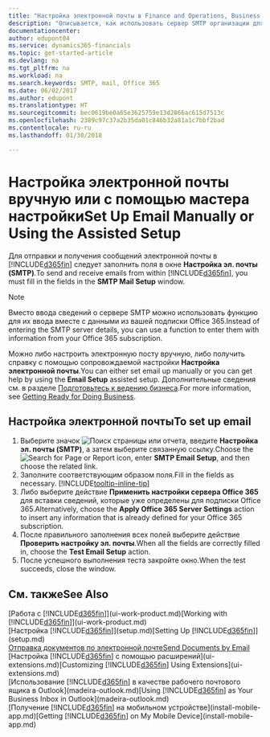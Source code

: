 ```yaml
---
title: "Настройка электронной почты в Finance and Operations, Business edition | Microsoft Docs"
description: "Описывается, как использовать сервер SMTP организации для отправки и получения сообщений электронной почты в Finance and Operations, Business edition либо как использовать настройки сервера электронной почты, созданные в подписке Office 365."
documentationcenter: 
author: edupont04
ms.service: dynamics365-financials
ms.topic: get-started-article
ms.devlang: na
ms.tgt_pltfrm: na
ms.workload: na
ms.search.keywords: SMTP, mail, Office 365
ms.date: 06/02/2017
ms.author: edupont
ms.translationtype: HT
ms.sourcegitcommit: bec0619be0a65e3625759e13d2866ac615d7513c
ms.openlocfilehash: 2389c97c37a2b35da01c846b32a81a1c7bbf2bad
ms.contentlocale: ru-ru
ms.lasthandoff: 01/30/2018

---
```

# <a name="set-up-email-manually-or-using-the-assisted-setup"></a><span data-ttu-id="a5369-103">Настройка электронной почты вручную или с помощью мастера настройки</span><span class="sxs-lookup"><span data-stu-id="a5369-103">Set Up Email Manually or Using the Assisted Setup</span></span>
<span data-ttu-id="a5369-104">Для отправки и получения сообщений электронной почты в [!INCLUDE[d365fin](includes/d365fin_md.md)] следует заполнить поля в окне **Настройка эл. почты (SMTP)**.</span><span class="sxs-lookup"><span data-stu-id="a5369-104">To send and receive emails from within [!INCLUDE[d365fin](includes/d365fin_md.md)], you must fill in the fields in the **SMTP Mail Setup** window.</span></span>

> [!NOTE]  
>   <span data-ttu-id="a5369-105">Вместо ввода сведений о сервере SMTP можно использовать функцию для их ввода вместе с данными из вашей подписки Office 365.</span><span class="sxs-lookup"><span data-stu-id="a5369-105">Instead of entering the SMTP server details, you can use a function to enter them with information from your Office 365 subscription.</span></span>

<span data-ttu-id="a5369-106">Можно либо настроить электронную посту вручную, либо получить справку с помощью сопровождаемой настройки **Настройка электронной почты**.</span><span class="sxs-lookup"><span data-stu-id="a5369-106">You can either set email up manually or you can get help by using the **Email Setup** assisted setup.</span></span> <span data-ttu-id="a5369-107">Дополнительные сведения см. в разделе [Подготовьтесь к ведению бизнеса](ui-get-ready-business.md).</span><span class="sxs-lookup"><span data-stu-id="a5369-107">For more information, see [Getting Ready for Doing Business](ui-get-ready-business.md).</span></span>  

## <a name="to-set-up-email"></a><span data-ttu-id="a5369-108">Настройка электронной почты</span><span class="sxs-lookup"><span data-stu-id="a5369-108">To set up email</span></span>
1. <span data-ttu-id="a5369-109">Выберите значок ![Поиск страницы или отчета](media/ui-search/search_small.png "Значок поиска страницы или отчета"), введите **Настройка эл. почты (SMTP)**, а затем выберите связанную ссылку.</span><span class="sxs-lookup"><span data-stu-id="a5369-109">Choose the ![Search for Page or Report](media/ui-search/search_small.png "Search for Page or Report icon") icon, enter **SMTP Email Setup**, and then choose the related link.</span></span>
2. <span data-ttu-id="a5369-110">Заполните соответствующим образом поля.</span><span class="sxs-lookup"><span data-stu-id="a5369-110">Fill in the fields as necessary.</span></span> [!INCLUDE[tooltip-inline-tip](includes/tooltip-inline-tip_md.md)]
3. <span data-ttu-id="a5369-111">Либо выберите действие **Применить настройки сервера Office 365** для вставки сведений, которые уже определены для подписки Office 365.</span><span class="sxs-lookup"><span data-stu-id="a5369-111">Alternatively, choose the **Apply Office 365 Server Settings** action to insert any information that is already defined for your Office 365 subscription.</span></span>
4. <span data-ttu-id="a5369-112">После правильного заполнения всех полей выберите действие **Проверить настройку эл. почты**.</span><span class="sxs-lookup"><span data-stu-id="a5369-112">When all the fields are correctly filled in, choose the **Test Email Setup** action.</span></span>
5. <span data-ttu-id="a5369-113">После успешного выполнения теста закройте окно.</span><span class="sxs-lookup"><span data-stu-id="a5369-113">When the test succeeds, close the window.</span></span>

## <a name="see-also"></a><span data-ttu-id="a5369-114">См. также</span><span class="sxs-lookup"><span data-stu-id="a5369-114">See Also</span></span>  
<span data-ttu-id="a5369-115">[Работа с [!INCLUDE[d365fin](includes/d365fin_md.md)]](ui-work-product.md)</span><span class="sxs-lookup"><span data-stu-id="a5369-115">[Working with [!INCLUDE[d365fin](includes/d365fin_md.md)]](ui-work-product.md)</span></span>  
<span data-ttu-id="a5369-116">[Настройка [!INCLUDE[d365fin](includes/d365fin_md.md)]](setup.md)</span><span class="sxs-lookup"><span data-stu-id="a5369-116">[Setting Up [!INCLUDE[d365fin](includes/d365fin_md.md)]](setup.md)</span></span>  
[<span data-ttu-id="a5369-117">Отправка документов по электронной почте</span><span class="sxs-lookup"><span data-stu-id="a5369-117">Send Documents by Email</span></span>](ui-how-send-documents-email.md)  
<span data-ttu-id="a5369-118">[Настройка [!INCLUDE[d365fin](includes/d365fin_md.md)] с помощью расширений](ui-extensions.md)</span><span class="sxs-lookup"><span data-stu-id="a5369-118">[Customizing [!INCLUDE[d365fin](includes/d365fin_md.md)] Using Extensions](ui-extensions.md)</span></span>  
<span data-ttu-id="a5369-119">[Использование [!INCLUDE[d365fin](includes/d365fin_md.md)] в качестве рабочего почтового ящика в Outlook](madeira-outlook.md)</span><span class="sxs-lookup"><span data-stu-id="a5369-119">[Using [!INCLUDE[d365fin](includes/d365fin_md.md)] as Your Business Inbox in Outlook](madeira-outlook.md)</span></span>  
<span data-ttu-id="a5369-120">[Получение [!INCLUDE[d365fin](includes/d365fin_md.md)] на мобильном устройстве](install-mobile-app.md)</span><span class="sxs-lookup"><span data-stu-id="a5369-120">[Getting [!INCLUDE[d365fin](includes/d365fin_md.md)] on My Mobile Device](install-mobile-app.md)</span></span>

